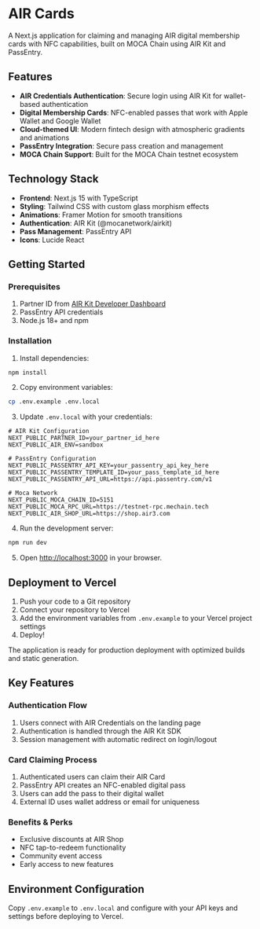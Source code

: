 # AIR Cards

A Next.js application for claiming and managing AIR digital membership cards with NFC capabilities, built on MOCA Chain using AIR Kit and PassEntry.

## Features

- **AIR Credentials Authentication**: Secure login using AIR Kit for wallet-based authentication
- **Digital Membership Cards**: NFC-enabled passes that work with Apple Wallet and Google Wallet
- **Cloud-themed UI**: Modern fintech design with atmospheric gradients and animations
- **PassEntry Integration**: Secure pass creation and management
- **MOCA Chain Support**: Built for the MOCA Chain testnet ecosystem

## Technology Stack

- **Frontend**: Next.js 15 with TypeScript
- **Styling**: Tailwind CSS with custom glass morphism effects
- **Animations**: Framer Motion for smooth transitions
- **Authentication**: AIR Kit (@mocanetwork/airkit)
- **Pass Management**: PassEntry API
- **Icons**: Lucide React

## Getting Started

### Prerequisites

1. Partner ID from [AIR Kit Developer Dashboard](https://developers.sandbox.air3.com/)
2. PassEntry API credentials
3. Node.js 18+ and npm

### Installation

1. Install dependencies:
```bash
npm install
```

2. Copy environment variables:
```bash
cp .env.example .env.local
```

3. Update `.env.local` with your credentials:
```env
# AIR Kit Configuration
NEXT_PUBLIC_PARTNER_ID=your_partner_id_here
NEXT_PUBLIC_AIR_ENV=sandbox

# PassEntry Configuration
NEXT_PUBLIC_PASSENTRY_API_KEY=your_passentry_api_key_here
NEXT_PUBLIC_PASSENTRY_TEMPLATE_ID=your_pass_template_id_here
NEXT_PUBLIC_PASSENTRY_API_URL=https://api.passentry.com/v1

# Moca Network
NEXT_PUBLIC_MOCA_CHAIN_ID=5151
NEXT_PUBLIC_MOCA_RPC_URL=https://testnet-rpc.mechain.tech
NEXT_PUBLIC_AIR_SHOP_URL=https://shop.air3.com
```

4. Run the development server:
```bash
npm run dev
```

5. Open [http://localhost:3000](http://localhost:3000) in your browser.

## Deployment to Vercel

1. Push your code to a Git repository
2. Connect your repository to Vercel
3. Add the environment variables from `.env.example` to your Vercel project settings
4. Deploy!

The application is ready for production deployment with optimized builds and static generation.

## Key Features

### Authentication Flow
1. Users connect with AIR Credentials on the landing page
2. Authentication is handled through the AIR Kit SDK
3. Session management with automatic redirect on login/logout

### Card Claiming Process
1. Authenticated users can claim their AIR Card
2. PassEntry API creates an NFC-enabled digital pass
3. Users can add the pass to their digital wallet
4. External ID uses wallet address or email for uniqueness

### Benefits & Perks
- Exclusive discounts at AIR Shop
- NFC tap-to-redeem functionality
- Community event access
- Early access to new features

## Environment Configuration

Copy `.env.example` to `.env.local` and configure with your API keys and settings before deploying to Vercel.
